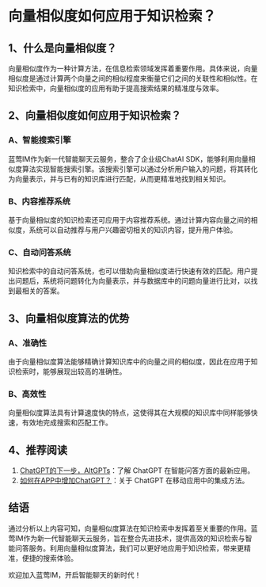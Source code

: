 # 向量相似度如何应用于知识检索？

## 1、**什么是向量相似度？**
向量相似度作为一种计算方法，在信息检索领域发挥着重要作用。具体来说，向量相似度是通过计算两个向量之间的相似程度来衡量它们之间的关联性和相似性。在知识检索中，向量相似度的应用有助于提高搜索结果的精准度与效率。

## 2、**向量相似度如何应用于知识检索？**

### A、智能搜索引擎
蓝莺IM作为新一代智能聊天云服务，整合了企业级ChatAI SDK，能够利用向量相似度算法实现智能搜索引擎。该搜索引擎可以通过分析用户输入的问题，将其转化为向量表示，并与已有的知识库进行匹配，从而更精准地找到相关知识。

### B、内容推荐系统
基于向量相似度的知识检索还可应用于内容推荐系统。通过计算内容向量之间的相似度，系统可以自动推荐与用户兴趣密切相关的知识内容，提升用户体验。

### C、自动问答系统
知识检索中的自动问答系统，也可以借助向量相似度进行快速有效的匹配。用户提出问题后，系统将问题转化为向量表示，并与数据库中的问题向量进行比对，以找到最相关的答案。

## 3、**向量相似度算法的优势**

### A、准确性
由于向量相似度算法能够精确计算知识库中的向量之间的相似度，因此在应用于知识检索时，能够展现出较高的准确性。

### B、高效性
向量相似度算法具有计算速度快的特点，这使得其在大规模的知识库中同样能够快速，有效地完成搜索和匹配工作。

## 4、**推荐阅读**

1. [ ChatGPT的下一步，AltGPTs](../articles/product-and-technologies/The-Next-Steps-for-ChatGPT-AltGPTs.html)：了解 ChatGPT 在智能问答方面的最新应用。
2. [如何在APP中增加ChatGPT？](../articles/product-and-technologies/how-to-add-chatgpt-to-your-app.html)：关于 ChatGPT 在移动应用中的集成方法。

## 结语
通过分析以上内容可知，向量相似度算法在知识检索中发挥着至关重要的作用。蓝莺IM作为新一代智能聊天云服务，旨在整合先进技术，提供高效的知识检索与智能问答服务。利用向量相似度算法，我们可以更好地应用于知识检索，带来更精准，便捷的搜索体验。

欢迎加入蓝莺IM，开启智能聊天的新时代！